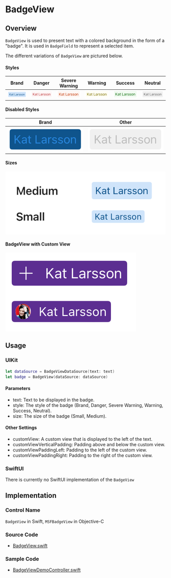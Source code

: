 # BadgeView

## Overview
`BadgeView` is used to present text with a colored background in the form of a "badge". It is used in `BadgeField` to represent a selected item.

The different variations of `BadgeView` are pictured below.

#### Styles
| Brand | Danger | Severe Warning | Warning | Success | Neutral |
| - | - | - | - | - | - |
| ![BadgeView-Brand.png](.attachments/BadgeView-Brand.png) | ![BadgeView-Danger.png](.attachments/BadgeView-Danger.png) | ![BadgeView-SevereWarning.png](.attachments/BadgeView-SevereWarning.png) | ![BadgeView-Warning.png](.attachments/BadgeView-Warning.png) | ![BadgeView-Success.png](.attachments/BadgeView-Success.png) | ![BadgeView-Neutral.png](.attachments/BadgeView-Neutral.png) |

#### Disabled Styles
| Brand | Other |
| - | - |
| ![BadgeView-BrandDisabled.png](.attachments/BadgeView-BrandDisabled.png) | ![BadgeView-Disabled.png](.attachments/BadgeView-Disabled.png) |

#### Sizes
![BadgeView-Sizes.png](.attachments/BadgeView-Sizes.png)

#### BadgeView with Custom View
![BadgeView-CustomView.png](.attachments/BadgeView-CustomView.png)

## Usage
### UIKit
```Swift
let dataSource = BadgeViewDataSource(text: text)
let badge = BadgeView(dataSource: dataSource)
```
#### Parameters
 - text: Text to be displayed in the badge.
 - style: The style of the badge (Brand, Danger, Severe Warning, Warning, Success, Neutral).
 - size: The size of the badge (Small, Medium).
 
#### Other Settings
 - customView: A custom view that is displayed to the left of the text.
 - customViewVerticalPadding: Padding above and below the custom view.
 - customViewPaddingLeft: Padding to the left of the custom view.
 - customViewPaddingRight: Padding to the right of the custom view.
 
### SwiftUI
There is currently no SwiftUI implementation of the `BadgeView`

## Implementation
### Control Name
`BadgeView` in Swift, `MSFBadgeView` in Objective-C

### Source Code
- [BadgeView.swift](https://github.com/microsoft/fluentui-apple/blob/main/ios/FluentUI/Badge%20Field/BadgeView.swift)

### Sample Code
- [BadgeViewDemoController.swift](https://github.com/microsoft/fluentui-apple/blob/main/ios/FluentUI.Demo/FluentUI.Demo/Demos/BadgeViewDemoController.swift)

